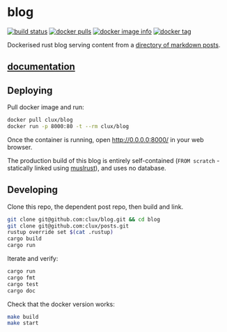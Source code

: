 # blog
[![build status](https://secure.travis-ci.org/clux/blog.svg)](http://travis-ci.org/clux/blog)
[![docker pulls](https://img.shields.io/docker/pulls/clux/blog.svg)](
https://hub.docker.com/r/clux/blog/)
[![docker image info](https://images.microbadger.com/badges/image/clux/blog.svg)](http://microbadger.com/images/clux/blog)
[![docker tag](https://images.microbadger.com/badges/version/clux/blog.svg)](https://hub.docker.com/r/clux/blog/tags/)

Dockerised rust blog serving content from a [directory of markdown posts](https://github.com/clux/posts).

## [documentation](http://clux.github.io/blog)

## Deploying
Pull docker image and run:

```sh
docker pull clux/blog
docker run -p 8000:80 -t --rm clux/blog
```

Once the container is running, open http://0.0.0.0:8000/ in your web browser.

The production build of this blog is entirely self-contained (`FROM scratch` - statically linked using [muslrust](https://github.com/clux/muslrust)), and uses no database.

## Developing
Clone this repo, the dependent post repo, then build and link.

```sh
git clone git@github.com:clux/blog.git && cd blog
git clone git@github.com:clux/posts.git
rustup override set $(cat .rustup)
cargo build
cargo run
```

Iterate and verify:

```sh
cargo run
cargo fmt
cargo test
cargo doc
```

Check that the docker version works:

```sh
make build
make start
```
